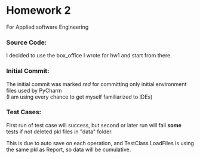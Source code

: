 # Homework 2 
For Applied software Engineering

### Source Code:
I decided to use the box_office I wrote for hw1 and start from there.

### Initial Commit:
The initial commit was marked *red* for committing only initial environment files used by PyCharm  
(I am using every chance to get myself familiarized to IDEs) 

### Test Cases:
First run of test case will success, but second or later run will fail **some** tests 
if not deleted pkl files in "data" folder.

This is due to auto save on each operation, and TestClass LoadFiles is using the same pkl as Report, 
so data will be cumulative.
 